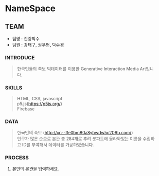 # NameSpace


## TEAM
- 팀명 : 건강박수
- 팀원 : 강태구, 권우현, 박수경
 
### INTRODUCE
>한국인들의 족보 빅데이터를 이용한 Generative Interaction Media Art입니다.

### SKILLS
>HTML, CSS, javascript</br>
>p5.js(https://p5js.org/)</br>
>Firebase

### DATA
>한국인의 족보 (http://xn--3e0bm80a8yhwdw5c209b.com/) </br>
  인구가 많은 순으로 본관 총 284개로 추려 분파도에 올라와있는 이름을 수집하고 ID를 부여해서 데이터를 가공하였습니다. 

### PROCESS
1. 본인의 본관을 입력하세요.


   

